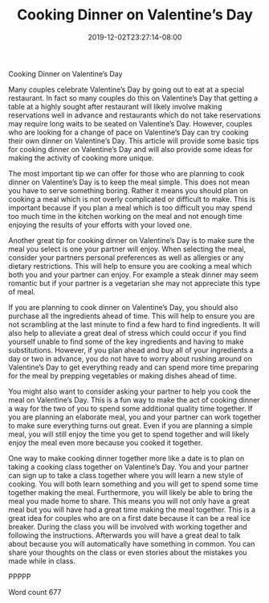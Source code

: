 ﻿---
title: "Cooking Dinner on Valentine’s Day"
date: 2019-12-02T23:27:14-08:00
description: "Valentines Day txt Tips for Web Success"
featured_image: "/images/Valentines Day txt.jpg"
tags: ["Valentines Day txt"]
---

Cooking Dinner on Valentine’s Day

Many couples celebrate Valentine’s Day by going out to eat at a special restaurant. In fact so many couples do this on Valentine’s Day that getting a table at a highly sought after restaurant will likely involve making reservations well in advance and restaurants which do not take reservations may require long waits to be seated on Valentine’s Day. However, couples who are looking for a change of pace on Valentine’s Day can try cooking their own dinner on Valentine’s Day. This article will provide some basic tips for cooking dinner on Valentine’s Day and will also provide some ideas for making the activity of cooking more unique.

The most important tip we can offer for those who are planning to cook dinner on Valentine’s Day is to keep the meal simple. This does not mean you have to serve something boring. Rather it means you should plan on cooking a meal which is not overly complicated or difficult to make. This is important because if you plan a meal which is too difficult you may spend too much time in the kitchen working on the meal and not enough time enjoying the results of your efforts with your loved one. 

Another great tip for cooking dinner on Valentine’s Day is to make sure the meal you select is one your partner will enjoy. When selecting the meal, consider your partners personal preferences as well as allergies or any dietary restrictions. This will help to ensure you are cooking a meal which both you and your partner can enjoy. For example a steak dinner may seem romantic but if your partner is a vegetarian she may not appreciate this type of meal. 

If you are planning to cook dinner on Valentine’s Day, you should also purchase all the ingredients ahead of time. This will help to ensure you are not scrambling at the last minute to find a few hard to find ingredients. It will also help to alleviate a great deal of stress which could occur if you find yourself unable to find some of the key ingredients and having to make substitutions. However, if you plan ahead and buy all of your ingredients a day or two in advance, you do not have to worry about rushing around on Valentine’s Day to get everything ready and can spend more time preparing for the meal by prepping vegetables or making dishes ahead of time.

You might also want to consider asking your partner to help you cook the meal on Valentine’s Day. This is a fun way to make the act of cooking dinner a way for the two of you to spend some additional quality time together. If you are planning an elaborate meal, you and your partner can work together to make sure everything turns out great. Even if you are planning a simple meal, you will still enjoy the time you get to spend together and will likely enjoy the meal even more because you cooked it together.

One way to make cooking dinner together more like a date is to plan on taking a cooking class together on Valentine’s Day. You and your partner can sign up to take a class together where you will learn a new style of cooking. You will both learn something and you will get to spend some time together making the meal. Furthermore, you will likely be able to bring the meal you made home to share. This means you will not only have a great meal but you will have had a great time making the meal together. This is a great idea for couples who are on a first date because it can be a real ice breaker. During the class you will be involved with working together and following the instructions. Afterwards you will have a great deal to talk about because you will automatically have something in common. You can share your thoughts on the class or even stories about the mistakes you made while in class. 

PPPPP

Word count 677

